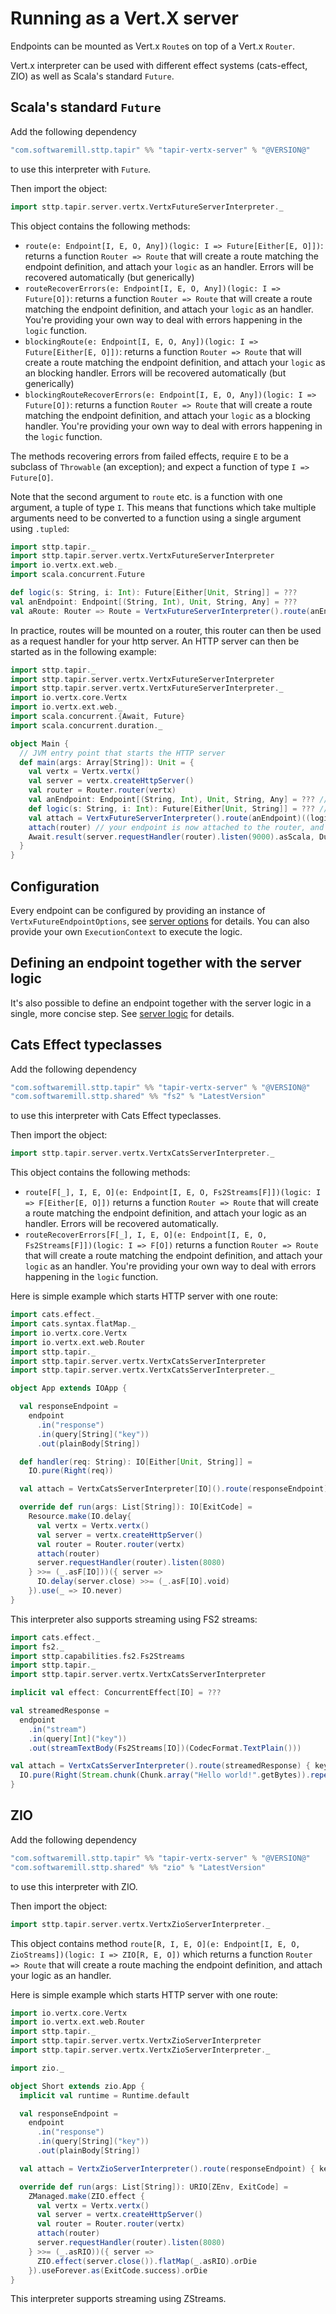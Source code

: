 # Running as a Vert.X server

Endpoints can be mounted as Vert.x `Route`s on top of a Vert.x `Router`.

Vert.x interpreter can be used with different effect systems (cats-effect, ZIO) as well as Scala's standard `Future`.

## Scala's standard `Future`

Add the following dependency
```scala
"com.softwaremill.sttp.tapir" %% "tapir-vertx-server" % "@VERSION@"
```
to use this interpreter with `Future`.

Then import the object:
```scala mdoc:compile-only
import sttp.tapir.server.vertx.VertxFutureServerInterpreter._
```

This object contains the following methods:

* `route(e: Endpoint[I, E, O, Any])(logic: I => Future[Either[E, O]])`: returns a function `Router => Route` that will create a route matching the endpoint definition, and attach your `logic` as an handler. Errors will be recovered automatically (but generically)
* `routeRecoverErrors(e: Endpoint[I, E, O, Any])(logic: I => Future[O])`: returns a function `Router => Route` that will create a route matching the endpoint definition, and attach your `logic` as an handler. You're providing your own way to deal with errors happening in the `logic` function.
* `blockingRoute(e: Endpoint[I, E, O, Any])(logic: I => Future[Either[E, O]])`: returns a function `Router => Route` that will create a route matching the endpoint definition, and attach your `logic` as an blocking handler. Errors will be recovered automatically (but generically)
* `blockingRouteRecoverErrors(e: Endpoint[I, E, O, Any])(logic: I => Future[O])`: returns a function `Router => Route` that will create a route matching the endpoint definition, and attach your `logic` as a blocking handler. You're providing your own way to deal with errors happening in the `logic` function.

The methods recovering errors from failed effects, require `E` to be a subclass of `Throwable` (an exception); and expect a function of type `I => Future[O]`.

Note that the second argument to `route` etc. is a function with one argument, a tuple of type `I`. This means that 
functions which take multiple arguments need to be converted to a function using a single argument using `.tupled`:

```scala mdoc:compile-only
import sttp.tapir._
import sttp.tapir.server.vertx.VertxFutureServerInterpreter
import io.vertx.ext.web._
import scala.concurrent.Future

def logic(s: String, i: Int): Future[Either[Unit, String]] = ???
val anEndpoint: Endpoint[(String, Int), Unit, String, Any] = ??? 
val aRoute: Router => Route = VertxFutureServerInterpreter().route(anEndpoint)((logic _).tupled)
```

In practice, routes will be mounted on a router, this router can then be used as a request handler for your http server. 
An HTTP server can then be started as in the following example:

```scala mdoc:compile-only
import sttp.tapir._
import sttp.tapir.server.vertx.VertxFutureServerInterpreter
import sttp.tapir.server.vertx.VertxFutureServerInterpreter._
import io.vertx.core.Vertx
import io.vertx.ext.web._
import scala.concurrent.{Await, Future}
import scala.concurrent.duration._

object Main {
  // JVM entry point that starts the HTTP server
  def main(args: Array[String]): Unit = {
    val vertx = Vertx.vertx()
    val server = vertx.createHttpServer()
    val router = Router.router(vertx)
    val anEndpoint: Endpoint[(String, Int), Unit, String, Any] = ??? // your definition here
    def logic(s: String, i: Int): Future[Either[Unit, String]] = ??? // your logic here
    val attach = VertxFutureServerInterpreter().route(anEndpoint)((logic _).tupled)
    attach(router) // your endpoint is now attached to the router, and the route has been created
    Await.result(server.requestHandler(router).listen(9000).asScala, Duration.Inf)
  }
}
```

## Configuration

Every endpoint can be configured by providing an instance of `VertxFutureEndpointOptions`, see [server options](options.md) for details.
You can also provide your own `ExecutionContext` to execute the logic.

## Defining an endpoint together with the server logic

It's also possible to define an endpoint together with the server logic in a single, more concise step. See
[server logic](logic.md) for details.

## Cats Effect typeclasses

Add the following dependency
```scala
"com.softwaremill.sttp.tapir" %% "tapir-vertx-server" % "@VERSION@"
"com.softwaremill.sttp.shared" %% "fs2" % "LatestVersion"
```
to use this interpreter with Cats Effect typeclasses.

Then import the object:
```scala mdoc:compile-only
import sttp.tapir.server.vertx.VertxCatsServerInterpreter._
```

This object contains the following methods:

* `route[F[_], I, E, O](e: Endpoint[I, E, O, Fs2Streams[F]])(logic: I => F[Either[E, O]])` returns a function `Router => Route` that will create a route matching the endpoint definition, and attach your logic as an handler. Errors will be recovered automatically.
* `routeRecoverErrors[F[_], I, E, O](e: Endpoint[I, E, O, Fs2Streams[F]])(logic: I => F[O])` returns a function `Router => Route` that will create a route matching the endpoint definition, and attach your `logic` as an handler. You're providing your own way to deal with errors happening in the `logic` function.

Here is simple example which starts HTTP server with one route:
```scala mdoc:compile-only
import cats.effect._
import cats.syntax.flatMap._
import io.vertx.core.Vertx
import io.vertx.ext.web.Router
import sttp.tapir._
import sttp.tapir.server.vertx.VertxCatsServerInterpreter
import sttp.tapir.server.vertx.VertxCatsServerInterpreter._

object App extends IOApp {

  val responseEndpoint =
    endpoint
      .in("response")
      .in(query[String]("key"))
      .out(plainBody[String])

  def handler(req: String): IO[Either[Unit, String]] =
    IO.pure(Right(req))

  val attach = VertxCatsServerInterpreter[IO]().route(responseEndpoint)(handler)

  override def run(args: List[String]): IO[ExitCode] =
    Resource.make(IO.delay{
      val vertx = Vertx.vertx()
      val server = vertx.createHttpServer()
      val router = Router.router(vertx)
      attach(router)
      server.requestHandler(router).listen(8080)
    } >>= (_.asF[IO]))({ server =>
      IO.delay(server.close) >>= (_.asF[IO].void)
    }).use(_ => IO.never)
}
```

This interpreter also supports streaming using FS2 streams:
```scala mdoc:compile-only
import cats.effect._
import fs2._
import sttp.capabilities.fs2.Fs2Streams
import sttp.tapir._
import sttp.tapir.server.vertx.VertxCatsServerInterpreter

implicit val effect: ConcurrentEffect[IO] = ???

val streamedResponse =
  endpoint
    .in("stream")
    .in(query[Int]("key"))
    .out(streamTextBody(Fs2Streams[IO])(CodecFormat.TextPlain()))

val attach = VertxCatsServerInterpreter().route(streamedResponse) { key =>
  IO.pure(Right(Stream.chunk(Chunk.array("Hello world!".getBytes)).repeatN(key)))
}
```

## ZIO

Add the following dependency
```scala
"com.softwaremill.sttp.tapir" %% "tapir-vertx-server" % "@VERSION@"
"com.softwaremill.sttp.shared" %% "zio" % "LatestVersion"
```
to use this interpreter with ZIO.

Then import the object:
```scala mdoc:compile-only
import sttp.tapir.server.vertx.VertxZioServerInterpreter._
```

This object contains method `route[R, I, E, O](e: Endpoint[I, E, O, ZioStreams])(logic: I => ZIO[R, E, O])` which returns a function `Router => Route` that will create a route maching the endpoint definition, and attach your logic as an handler.

Here is simple example which starts HTTP server with one route:
```scala mdoc:reset
import io.vertx.core.Vertx
import io.vertx.ext.web.Router
import sttp.tapir._
import sttp.tapir.server.vertx.VertxZioServerInterpreter
import sttp.tapir.server.vertx.VertxZioServerInterpreter._

import zio._

object Short extends zio.App {
  implicit val runtime = Runtime.default

  val responseEndpoint =
    endpoint
      .in("response")
      .in(query[String]("key"))
      .out(plainBody[String])

  val attach = VertxZioServerInterpreter().route(responseEndpoint) { key => UIO.succeed(key) }

  override def run(args: List[String]): URIO[ZEnv, ExitCode] =
    ZManaged.make(ZIO.effect {
      val vertx = Vertx.vertx()
      val server = vertx.createHttpServer()
      val router = Router.router(vertx)
      attach(router)
      server.requestHandler(router).listen(8080)
    } >>= (_.asRIO))({ server =>
      ZIO.effect(server.close()).flatMap(_.asRIO).orDie
    }).useForever.as(ExitCode.success).orDie
}
```

This interpreter supports streaming using ZStreams.
